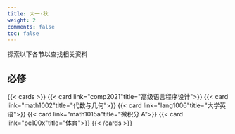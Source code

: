 ```yaml
---
title: 大一·秋
weight: 2
comments: false
toc: false
---
```

探索以下各节以查找相关资料
## 必修
<!--more-->
{{< cards >}}
{{< card link="comp2021"title="高级语言程序设计">}}
{{< card link="math1002"title="代数与几何">}}
{{< card link="lang1006"title="大学英语">}}
{{< card link="math1015a"title="微积分 A">}}
{{< card link="pe100x"title="体育">}}
{{< /cards >}}
